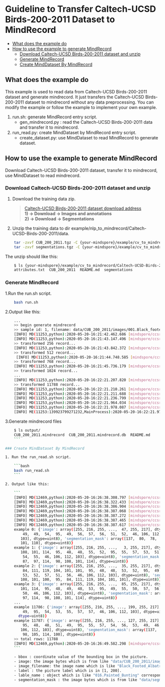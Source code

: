 # Guideline to Transfer Caltech-UCSD Birds-200-2011 Dataset to MindRecord

<!-- TOC -->

- [What does the example do](#what-does-the-example-do)
- [How to use the example to generate MindRecord](#how-to-use-the-example-to-generate-mindrecord)
    - [Download Caltech-UCSD Birds-200-2011 dataset and unzip](#download-caltech-ucsd-birds-200-2011-dataset-and-unzip)
    - [Generate MindRecord](#generate-mindrecord)
    - [Create MindDataset By MindRecord](#create-minddataset-by-mindrecord)

<!-- /TOC -->

## What does the example do

This example is used to read data from Caltech-UCSD Birds-200-2011 dataset and generate mindrecord. It just transfers the Caltech-UCSD Birds-200-2011 dataset to mindrecord without any data preprocessing. You can modify the example or follow the example to implement your own example.

1. run.sh: generate MindRecord entry script.
    - gen_mindrecord.py : read the Caltech-UCSD Birds-200-2011 data and transfer it to mindrecord.
2. run_read.py: create MindDataset by MindRecord entry script.
    - create_dataset.py: use MindDataset to read MindRecord to generate dataset.

## How to use the example to generate MindRecord

Download Caltech-UCSD Birds-200-2011 dataset, transfer it to mindrecord, use MindDataset to read mindrecord.

### Download Caltech-UCSD Birds-200-2011 dataset and unzip

1. Download the training data zip.
    > [Caltech-UCSD Birds-200-2011 dataset download address](http://www.vision.caltech.edu/datasets/cub_200_2011/)  
    > **1) -> Download -> Images and annotations**  
    > **2) -> Download -> Segmentations**  

2. Unzip the training data to dir example/nlp_to_mindrecord/Caltech-UCSD-Birds-200-2011/data.

```bash
    tar -zxvf CUB_200_2011.tgz -C {your-mindspore}/example/cv_to_mindrecord/Caltech-UCSD-Birds-200-2011/data/
    tar -zxvf segmentations.tgz -C {your-mindspore}/example/cv_to_mindrecord/Caltech-UCSD-Birds-200-2011/data/
```

 The unzip should like this:

```bash
    $ ls {your-mindspore}/example/cv_to_mindrecord/Caltech-UCSD-Birds-200-2011/data/
    attributes.txt  CUB_200_2011  README.md  segmentations
```

### Generate MindRecord

1.Run the run.sh script.

```bash
    bash run.sh
```

2.Output like this:

```bash
    ...
    >> begin generate mindrecord
    >> sample id: 1, filename: data/CUB_200_2011/images/001.Black_footed_Albatross/Black_Footed_Albatross_0046_18.jpg, bbox: [60.0, 27.0, 325.0, 304.0], label: 1, seg_filename: data/segmentations/001.Black_footed_Albatross/Black_Footed_Albatross_0046_18.png, class: 001.Black_footed_Albatross
    [INFO] MD(11253,python):2020-05-20-16:21:42.462.686 [mindspore/ccsrc/mindrecord/io/shard_writer.cc:106] OpenDataFiles] Open shard file successfully.
    [INFO] MD(11253,python):2020-05-20-16:21:43.147.496 [mindspore/ccsrc/mindrecord/io/shard_writer.cc:680] WriteRawData] Write 256 records successfully.
    >> transformed 256 record...
    [INFO] MD(11253,python):2020-05-20-16:21:43.842.372 [mindspore/ccsrc/mindrecord/io/shard_writer.cc:680] WriteRawData] Write 256 records successfully.
    >> transformed 512 record...
     [INFO] MD(11253,python):2020-05-20-16:21:44.748.585 [mindspore/ccsrc/mindrecord/io/shard_writer.cc:680] WriteRawData] Write 256 records successfully.
    >> transformed 768 record...
    [INFO] MD(11253,python):2020-05-20-16:21:45.736.179 [mindspore/ccsrc/mindrecord/io/shard_writer.cc:680] WriteRawData] Write 256 records successfully.
    >> transformed 1024 record...
    ...
    [INFO] MD(11253,python):2020-05-20-16:22:21.207.820 [mindspore/ccsrc/mindrecord/io/shard_writer.cc:680] WriteRawData] Write 12 records successfully.
    >> transformed 11788 record...
    [INFO] MD(11253,python):2020-05-20-16:22:21.210.261 [mindspore/ccsrc/mindrecord/io/shard_writer.cc:227] Commit] Write metadata successfully.
    [INFO] MD(11253,python):2020-05-20-16:22:21.211.688 [mindspore/ccsrc/mindrecord/io/shard_index_generator.cc:59] Build] Init header from mindrecord file for index successfully.
    [INFO] MD(11253,python):2020-05-20-16:22:21.236.799 [mindspore/ccsrc/mindrecord/io/shard_index_generator.cc:600] DatabaseWriter] Init index db for shard: 0 successfully.
    [INFO] MD(11253,python):2020-05-20-16:22:21.964.034 [mindspore/ccsrc/mindrecord/io/shard_index_generator.cc:549] ExecuteTransaction] Insert 11788 rows to index db.
    [INFO] MD(11253,python):2020-05-20-16:22:21.978.087 [mindspore/ccsrc/mindrecord/io/shard_index_generator.cc:620] DatabaseWriter] Generate index db for shard: 0 successfully.
    [INFO] ME(11253:139923799271232,MainProcess):2020-05-20-16:22:21.979.634 [mindspore/mindrecord/filewriter.py:313] The list of mindrecord files created are: ['output/CUB_200_2011.mindrecord'], and the list of index files are: ['output/CUB_200_2011.mindrecord.db']
```

3.Generate mindrecord files

```bash
    $ ls output/
    CUB_200_2011.mindrecord  CUB_200_2011.mindrecord.db  README.md
    ```

### Create MindDataset By MindRecord

1. Run the run_read.sh script.

    ```bash
    bash run_read.sh
    ```

2. Output like this:

    ```
    [INFO] MD(12469,python):2020-05-20-16:26:38.308.797 [mindspore/ccsrc/dataset/util/task.cc:31] operator()] Op launched, OperatorId:0 Thread ID 139702598620928 Started.
    [INFO] MD(12469,python):2020-05-20-16:26:38.322.433 [mindspore/ccsrc/mindrecord/io/shard_reader.cc:343] ReadAllRowsInShard] Get 11788 records from shard 0 index.
    [INFO] MD(12469,python):2020-05-20-16:26:38.386.904 [mindspore/ccsrc/mindrecord/io/shard_reader.cc:1058] CreateTasks] Total rows is 11788
    [INFO] MD(12469,python):2020-05-20-16:26:38.387.068 [mindspore/ccsrc/dataset/util/task.cc:31] operator()] Parallel Op Worker Thread ID 139702590228224 Started.
    [INFO] MD(12469,python):2020-05-20-16:26:38.387.272 [mindspore/ccsrc/dataset/util/task.cc:31] operator()] Parallel Op Worker Thread ID 139702581044992 Started.
    [INFO] MD(12469,python):2020-05-20-16:26:38.387.465 [mindspore/ccsrc/dataset/util/task.cc:31] operator()] Parallel Op Worker Thread ID 139702572652288 Started.
    [INFO] MD(12469,python):2020-05-20-16:26:38.387.617 [mindspore/ccsrc/dataset/util/task.cc:31] operator()] Parallel Op Worker Thread ID 139702564259584 Started.
    example 0: {'image': array([255, 216, 255, ...,  47, 255, 217], dtype=uint8), 'bbox': array([ 70., 120., 168., 150.], dtype=float32), 'label': array(199, dtype=int32), 'image_filename': array([ 87, 105, 110, 116, 101, 114,  95,  87, 114, 101, 110,  95,  48,
        49,  49,  54,  95,  49,  56,  57,  56,  51,  52,  46, 106, 112,
       103], dtype=uint8), 'segmentation_mask': array([137,  80,  78, ...,  66,  96, 130], dtype=uint8), 'label_name': array([ 49,  57,  57,  46,  87, 105, 110, 116, 101, 114,  95,  87, 114,
       101, 110], dtype=uint8)}
    example 1: {'image': array([255, 216, 255, ...,   3, 255, 217], dtype=uint8), 'bbox': array([ 51.,  51., 235., 322.], dtype=float32), 'label': array(170, dtype=int32), 'image_filename': array([ 77, 111, 117, 114, 110, 105, 110, 103,  95,  87,  97, 114,  98,
       108, 101, 114,  95,  48,  48,  55,  52,  95,  55,  57,  53,  51,
        54,  55,  46, 106, 112, 103], dtype=uint8), 'segmentation_mask': array([137,  80,  78, ...,  66,  96, 130], dtype=uint8), 'label_name': array([ 49,  55,  48,  46,  77, 111, 117, 114, 110, 105, 110, 103,  95,
        87,  97, 114,  98, 108, 101, 114], dtype=uint8)}
    example 2: {'image': array([255, 216, 255, ...,  35, 255, 217], dtype=uint8), 'bbox': array([ 57.,  56., 285., 248.], dtype=float32), 'label': array(148, dtype=int32), 'image_filename': array([ 71, 114, 101, 101, 110,  95,  84,  97, 105, 108, 101, 100,  95,
        84, 111, 119, 104, 101, 101,  95,  48,  48,  53,  52,  95,  49,
        53,  52,  57,  51,  56,  46, 106, 112, 103], dtype=uint8), 'segmentation_mask': array([137,  80,  78, ...,  66,  96, 130], dtype=uint8), 'label_name': array([ 49,  52,  56,  46,  71, 114, 101, 101, 110,  95, 116,  97, 105,
       108, 101, 100,  95,  84, 111, 119, 104, 101, 101], dtype=uint8)}
    example 3: {'image': array([255, 216, 255, ...,  85, 255, 217], dtype=uint8), 'bbox': array([ 95.,  61., 333., 323.], dtype=float32), 'label': array(176, dtype=int32), 'image_filename': array([ 80, 114,  97, 105, 114, 105, 101,  95,  87,  97, 114,  98, 108,
       101, 114,  95,  48,  49,  48,  53,  95,  49,  55,  50,  57,  56,
        50,  46, 106, 112, 103], dtype=uint8), 'segmentation_mask': array([137,  80,  78, ...,  66,  96, 130], dtype=uint8), 'label_name': array([ 49,  55,  54,  46,  80, 114,  97, 105, 114, 105, 101,  95,  87,
        97, 114,  98, 108, 101, 114], dtype=uint8)}
    ...
    example 11786: {'image': array([255, 216, 255, ..., 199, 255, 217], dtype=uint8), 'bbox': array([180.,  61., 153., 162.], dtype=float32), 'label': array(75, dtype=int32), 'image_filename': array([ 71, 114, 101, 101, 110,  95,  74,  97, 121,  95,  48,  48,  55,
        49,  95,  54,  53,  55,  57,  57,  46, 106, 112, 103], dtype=uint8), 'segmentation_mask': array([137,  80,  78, ...,  66,  96, 130], dtype=uint8), 'label_name': array([ 48,  55,  53,  46,  71, 114, 101, 101, 110,  95,  74,  97, 121],
      dtype=uint8)}
    example 11787: {'image': array([255, 216, 255, ..., 127, 255, 217], dtype=uint8), 'bbox': array([ 49.,  33., 276., 216.], dtype=float32), 'label': array(27, dtype=int32), 'image_filename': array([ 83, 104, 105, 110, 121,  95,  67, 111, 119,  98, 105, 114, 100,
        95,  48,  48,  51,  49,  95,  55,  57,  54,  56,  53,  49,  46,
       106, 112, 103], dtype=uint8), 'segmentation_mask': array([137,  80,  78, ...,  66,  96, 130], dtype=uint8), 'label_name': array([ 48,  50,  55,  46,  83, 104, 105, 110, 121,  95,  67, 111, 119,
        98, 105, 114, 100], dtype=uint8)}
    >> total rows: 11788
    [INFO] MD(12469,python):2020-05-20-16:26:49.582.298 [mindspore/ccsrc/dataset/util/task.cc:128] Join] Watchdog Thread ID 139702607013632 Stopped.
    ```

    - bbox : coordinate value of the bounding box in the picture.
    - image: the image bytes which is from like "data/CUB_200_2011/images/001.Black_footed_Albatross/Black_Footed_Albatross_0001_796111.jpg".
    - image_filename: the image name which is like "Black_Footed_Albatross_0001_796111.jpg"
    - label : the picture label which is in [1, 200].
    - lable_name : object which is like "016.Painted_Bunting" corresponding to label.
    - segmentation_mask : the image bytes which is from like "data/segmentations/001.Black_footed_Albatross/Black_Footed_Albatross_0001_796111.png".
